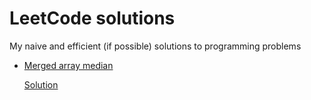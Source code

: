 # LeetCode solutions

My naive and efficient (if possible) solutions to programming problems

- [Merged array median](https://leetcode.com/problems/median-of-two-sorted-arrays)

  [Solution](./mergedMedian.go)